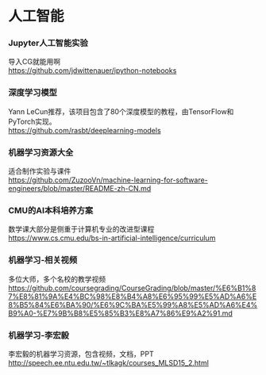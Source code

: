 人工智能
===

### Jupyter人工智能实验
导入CG就能用啊  
https://github.com/jdwittenauer/ipython-notebooks

### 深度学习模型
Yann LeCun推荐，该项目包含了80个深度模型的教程，由TensorFlow和PyTorch实现。  
https://github.com/rasbt/deeplearning-models

### 机器学习资源大全
适合制作实验与课件  
https://github.com/ZuzooVn/machine-learning-for-software-engineers/blob/master/README-zh-CN.md

### CMU的AI本科培养方案
数学课大部分是侧重于计算机专业的改进型课程  
https://www.cs.cmu.edu/bs-in-artificial-intelligence/curriculum

### 机器学习-相关视频
多位大师，多个名校的教学视频  
https://github.com/coursegrading/CourseGrading/blob/master/%E6%B1%87%E8%81%9A%E4%BC%98%E8%B4%A8%E6%95%99%E5%AD%A6%E8%B5%84%E6%BA%90/%E6%9C%BA%E5%99%A8%E5%AD%A6%E4%B9%A0-%E7%9B%B8%E5%85%B3%E8%A7%86%E9%A2%91.md

### 机器学习-李宏毅
李宏毅的机器学习资源，包含视频，文档，PPT  
http://speech.ee.ntu.edu.tw/~tlkagk/courses_MLSD15_2.html
